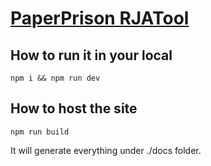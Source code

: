 # [PaperPrison RJATool](https://codesandbox.io/p/sandbox/github/blessdyb/paperprison-rjatool/tree/main)

## How to run it in your local

`npm i && npm run dev`

## How to host the site

`npm run build`

It will generate everything under ./docs folder.
